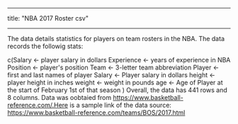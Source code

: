 
---
title: "NBA 2017 Roster csv"

---

The data details statistics for players on team rosters in the NBA. The data records the followig stats:

c(Salary <- player salary in dollars
Experience <- years of experience in NBA Position <- player's position
Team <- 3-letter team abbreviation
Player <- first and last names of player
Salary <- Player salary in dollars
height  <- player height in inches 
weight <- weight in pounds
age <- Age of Player at the start of February 1st of that season )
Overall, the data has 441 rows and 8 columns. Data was oobtaied from https://www.basketball-reference.com/.Here is a sample link of the data source: https://www.basketball-reference.com/teams/BOS/2017.html 
